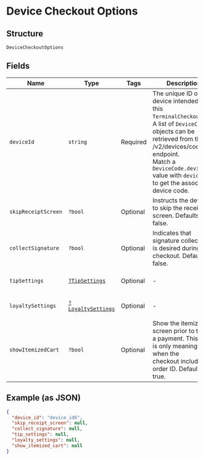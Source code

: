 
# Device Checkout Options

## Structure

`DeviceCheckoutOptions`

## Fields

| Name | Type | Tags | Description | Getter | Setter |
|  --- | --- | --- | --- | --- | --- |
| `deviceId` | `string` | Required | The unique ID of the device intended for this `TerminalCheckout`.<br>A list of `DeviceCode` objects can be retrieved from the /v2/devices/codes endpoint.<br>Match a `DeviceCode.device_id` value with `device_id` to get the associated device code. | getDeviceId(): string | setDeviceId(string deviceId): void |
| `skipReceiptScreen` | `?bool` | Optional | Instructs the device to skip the receipt screen. Defaults to false. | getSkipReceiptScreen(): ?bool | setSkipReceiptScreen(?bool skipReceiptScreen): void |
| `collectSignature` | `?bool` | Optional | Indicates that signature collection is desired during checkout. Defaults to false. | getCollectSignature(): ?bool | setCollectSignature(?bool collectSignature): void |
| `tipSettings` | [`?TipSettings`](../../doc/models/tip-settings.md) | Optional | - | getTipSettings(): ?TipSettings | setTipSettings(?TipSettings tipSettings): void |
| `loyaltySettings` | [`?LoyaltySettings`](../../doc/models/loyalty-settings.md) | Optional | - | getLoyaltySettings(): ?LoyaltySettings | setLoyaltySettings(?LoyaltySettings loyaltySettings): void |
| `showItemizedCart` | `?bool` | Optional | Show the itemization screen prior to taking a payment. This field is only meaningful when the<br>checkout includes an order ID. Defaults to true. | getShowItemizedCart(): ?bool | setShowItemizedCart(?bool showItemizedCart): void |

## Example (as JSON)

```json
{
  "device_id": "device_id6",
  "skip_receipt_screen": null,
  "collect_signature": null,
  "tip_settings": null,
  "loyalty_settings": null,
  "show_itemized_cart": null
}
```

